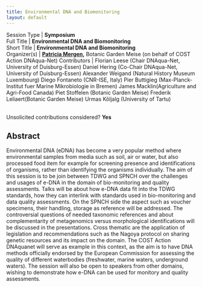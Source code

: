 ```yaml
---
title: Environmental DNA and Biomonitoring
layout: default
---
```


Session Type | **Symposium**  
Full Title   | **Environmental DNA and Biomonitoring**  
Short Title  | **Environmental DNA and Biomonitoring**  
Organizer(s) | **[Patricia Mergen](mailto:Patricia.Mergen@plantentuinmeise.be),** Botanic Garden Meise (on behalf of COST Action DNAqua-Net)
Contributors |  Florian Leese (Chair DNAqua-Net, University of Duisburg-Essen) Daniel Hering (Co-Chair DNAqua-Net, University of Duisburg-Essen) Alexander Weigand (Natural History Museum Luxembourg) Diego Fontaneto (CNR-ISE, Italy) Pier Buttigieg (Max-Planck-Institut fuer Marine Mikrobiologie in Bremen) James Macklin(Agriculture and Agri-Food Canada) Piet Stoffelen (Botanic Garden Meise) Frederik Leliaert(Botanic Garden Meise) Urmas Kõljalg (University of Tartu)


<p><br />Unsolicited contributions considered? <strong>Yes</strong></p>

<!--
**How many 80-minute sessions are you requesting?** 1
**Technical Requirements:** 
-->


## Abstract  

Environmental DNA (eDNA) has become a very popular method where environmental samples from media such as soil, air or water, but also processed food item for example for screening presence and identifications of organisms, rather than identifying the organisms individually. The aim of this session is to be join between TDWG and SPNCH over the challenges and usages of e-DNA in the domain of bio-monitoring and quality assessments. Talks will be about how e-DNA data fit into the TDWG standards, how they can interlink with standards used in bio-monitoring and data quality assessments. On the SPNCH side the aspect such as voucher specimens, their handling, storage as reference will be addressed. The controversial questions of needed taxonomic references and about complementarity of metagenomics versus morphological identifications will be discussed in the presentations. Cross thematic are the application of legislation and recommendations such as the Nagoya protocol on sharing genetic resources and its impact on the domain. The COST Action DNAquanet will serve as example in this context, as the aim is to have DNA methods officially endorsed by the European Commission for assessing the quality of different waterbodies (freshwater, marine waters, underground waters). The session will also be open to speakers from other domains, wishing to demonstrate how e-DNA can be used for monitory and quality assessments.


